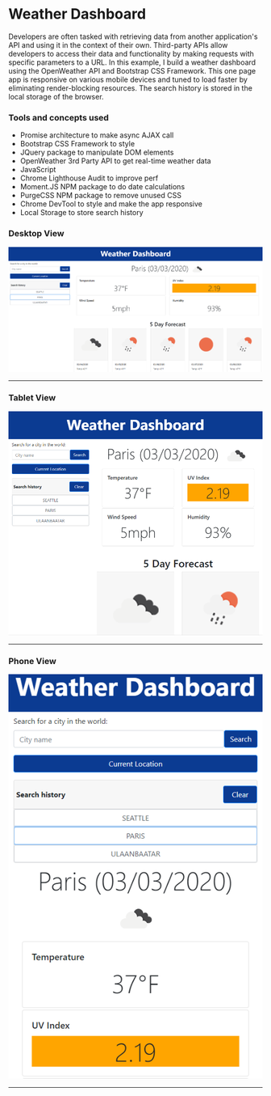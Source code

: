 # Weather Dashboard

Developers are often tasked with retrieving data from another application's API and using it in the context of their own. Third-party APIs allow developers to access their data and functionality by making requests with specific parameters to a URL. In this example, I build a weather dashboard using the OpenWeather API and Bootstrap CSS Framework. This one page app is responsive on various mobile devices and tuned to load faster by eliminating render-blocking resources. The search history is stored in the local storage of the browser.

### Tools and concepts used
* Promise architecture to make async AJAX call
* Bootstrap CSS Framework to style
* JQuery package to manipulate DOM elements
* OpenWeather 3rd Party API to get real-time weather data
* JavaScript
* Chrome Lighthouse Audit to improve perf
* Moment.JS NPM package to do date calculations
* PurgeCSS NPM package to remove unused CSS
* Chrome DevTool to style and make the app responsive
* Local Storage to store search history

### Desktop View
![Desktop](screenshots/Desktop.PNG)
***
### Tablet View
![Tablet](screenshots/Tablet.PNG)
***
### Phone View
![Phone](screenshots/Phone.PNG)
***
